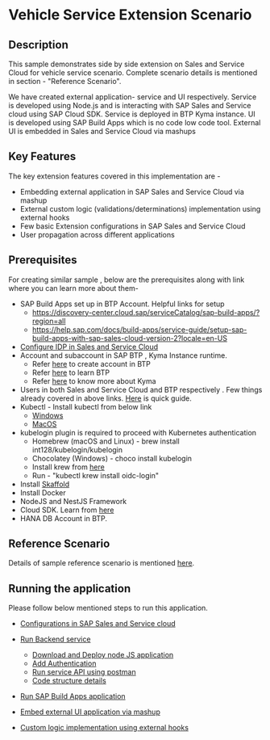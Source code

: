 # Vehicle Service Extension Scenario
<!-- Please include descriptive title -->

<!--- Register repository https://api.reuse.software/register, then add REUSE badge:
[![REUSE status](https://api.reuse.software/badge/github.com/SAP-samples/REPO-NAME)](https://api.reuse.software/info/github.com/SAP-samples/REPO-NAME)
-->

## Description
This sample demonstrates side by side extension on Sales and Service Cloud for vehicle service scenario. Complete scenario details is mentioned in section - "Reference Scenario".

We have created external application- service and UI respectively. Service is developed using Node.js and is interacting with SAP Sales and Service cloud using SAP Cloud SDK. Service is deployed in BTP Kyma instance. UI is developed using SAP Build Apps which is no code low code tool.
External UI is embedded in Sales and Service Cloud via mashups


## Key Features
The key extension features covered in this implementation are - 
* Embedding external application in SAP Sales and Service Cloud via mashup
* External custom logic (validations/determinations) implementation using external hooks
* Few basic Extension configurations in SAP Sales and Service Cloud 
* User propagation across different applications

## Prerequisites
For creating similar sample , below are the prerequisites along with link where you can learn more about them-
* SAP Build Apps set up in BTP Account. Helpful links for setup
   * https://discovery-center.cloud.sap/serviceCatalog/sap-build-apps/?region=all
   * https://help.sap.com/docs/build-apps/service-guide/setup-sap-build-apps-with-sap-sales-cloud-version-2?locale=en-US
* [Configure IDP in Sales and Service Cloud](https://help.sap.com/docs/CX_NG_SVC/2c87cece32844c91836e535aef8f9642/0606508068724fea9b3ae9e2cd39f2e2.html?locale=en-US)
* Account and subaccount in SAP BTP , Kyma Instance runtime.
   * Refer [here](https://help.sap.com/docs/sap-hana-spatial-services/onboarding/introduction) to create account in BTP
   * Refer [here](https://discovery-center.cloud.sap/missiondetail/3019/3016/) to learn BTP
   * Refer [here](https://github.com/SAP-samples/kyma-runtime-extension-samples/tree/main/prerequisites#kyma) to know more about Kyma
* Users in both Sales and Service Cloud and BTP respectively . Few things already covered in above links. [Here](./Files/user.md) is quick guide.
* Kubectl - Install kubectl from below link
   * [Windows](https://kubernetes.io/docs/tasks/tools/install-kubectl-windows/)
   * [MacOS](https://kubernetes.io/docs/tasks/tools/install-kubectl-macos/)
* kubelogin plugin is required to proceed with Kubernetes authentication 
   * Homebrew (macOS and Linux) - brew install int128/kubelogin/kubelogin 
   * Chocolatey (Windows) - choco install kubelogin
   * Install krew from [here](https://krew.sigs.k8s.io/docs/user-guide/setup/install/)
   * Run - "kubectl krew install oidc-login"
* Install [Skaffold](https://skaffold.dev/docs/install/)
* Install Docker
* NodeJS and NestJS Framework
* Cloud SDK. Learn from [here](https://sap.github.io/cloud-sdk/)
* HANA DB Account in BTP. 

## Reference Scenario
Details of sample reference scenario is mentioned [here](./Files/scenario.md).

## Running the application
Please follow below mentioned steps to run this application. 
* [Configurations in SAP Sales and Service cloud](./Files/ssc_configuration.md)

* [Run Backend service](./Files/service.md)
   * [Download and Deploy node JS application](./Files/service.md#download-and-deploy-service-in-kyma)
   * [Add Authentication](./Files/service.md#add-authentication)
   * [Run service API using postman](./Files/service.md#running-backend-api-using-postman)
   * [Code structure details](./Files/service.md#code-folder-structure)

* [Run SAP Build Apps application](./Files/buildapps.md)
* [Embed external UI application via mashup](./Files/EmbedMashup.md)
* [Custom logic implementation using external hooks](./Files/externalHooks.md)




